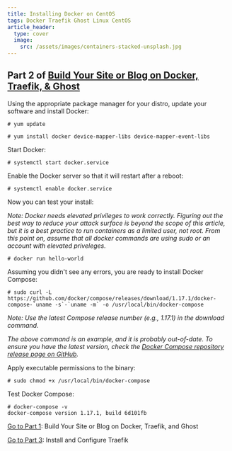 ```yaml
---
title: Installing Docker on CentOS
tags: Docker Traefik Ghost Linux CentOS
article_header:
  type: cover
  image:
    src: /assets/images/containers-stacked-unsplash.jpg
---
```


## Part 2 of [Build Your Site or Blog on Docker, Traefik, & Ghost](2018-01-05-build-your-site-on-docker-traefik-ghost.md)

Using the appropriate package manager for your distro, update your software and install Docker:

`# yum update`

`# yum install docker device-mapper-libs device-mapper-event-libs`

Start Docker:

`# systemctl start docker.service`

Enable the Docker server so that it will restart after a reboot:

`# systemctl enable docker.service`

Now you can test your install:

_Note: Docker needs elevated privileges to work correctly. Figuring out the best way to reduce your attack surface is beyond the scope of this article, but it is a best practice to run containers as a limited user, not root. From this point on, assume that all docker commands are using sudo or an account with elevated priveleges._

`# docker run hello-world`

Assuming you didn't see any errors, you are ready to install Docker Compose:
    

```
# sudo curl -L https://github.com/docker/compose/releases/download/1.17.1/docker-compose-`uname -s`-`uname -m` -o /usr/local/bin/docker-compose
```

_Note: Use the latest Compose release number (e.g., 1.17.1) in the download command._

_The above command is an example, and it is probably out-of-date. To ensure you have the latest version, check the [Docker Compose repository release page on GitHub](https://github.com/docker/compose/releases)._

Apply executable permissions to the binary:

`# sudo chmod +x /usr/local/bin/docker-compose`

Test Docker Compose:

```
# docker-compose -v
docker-compose version 1.17.1, build 6d101fb
```



[Go to Part 1](2018-01-05-build-your-site-on-docker-traefik-ghost.md): Build Your Site or Blog on Docker, Traefik, and Ghost

[Go to Part 3](2018-01-07-install-and-configure-traefik-in-docker.md): Install and Configure Traefik
